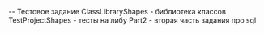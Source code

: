 
-- Тестовое задание
ClassLibraryShapes - библиотека классов
TestProjectShapes - тесты на либу
Part2 - вторая часть задания про sql
